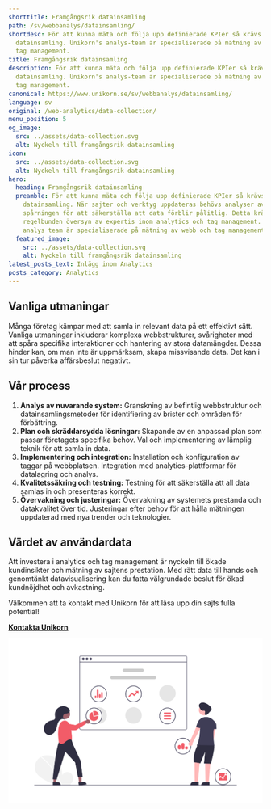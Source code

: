 ```yaml
---
shorttitle: Framgångsrik datainsamling
path: /sv/webbanalys/datainsamling/
shortdesc: För att kunna mäta och följa upp definierade KPIer så krävs
  datainsamling. Unikorn's analys-team är specialiserade på mätning av webb och
  tag management.
title: Framgångsrik datainsamling
description: För att kunna mäta och följa upp definierade KPIer så krävs
  datainsamling. Unikorn's analys-team är specialiserade på mätning av webb och
  tag management.
canonical: https://www.unikorn.se/sv/webbanalys/datainsamling/
language: sv
original: /web-analytics/data-collection/
menu_position: 5
og_image:
  src: ../assets/data-collection.svg
  alt: Nyckeln till framgångsrik datainsamling
icon:
  src: ../assets/data-collection.svg
  alt: Nyckeln till framgångsrik datainsamling
hero:
  heading: Framgångsrik datainsamling
  preamble: För att kunna mäta och följa upp definierade KPIer så krävs
    datainsamling. När sajter och verktyg uppdateras behövs analyser av
    spårningen för att säkerställa att data förblir pålitlig. Detta kräver
    regelbunden översyn av expertis inom analytics och tag management. Unikorn's
    analys team är specialiserade på mätning av webb och tag management.
  featured_image:
    src: ../assets/data-collection.svg
    alt: Nyckeln till framgångsrik datainsamling
latest_posts_text: Inlägg inom Analytics
posts_category: Analytics
---
```

## Vanliga utmaningar

Många företag kämpar med att samla in relevant data på ett effektivt sätt. Vanliga utmaningar inkluderar komplexa webbstrukturer, svårigheter med att spåra specifika interaktioner och hantering av stora datamängder. Dessa hinder kan, om man inte är uppmärksam, skapa missvisande data. Det kan i sin tur påverka affärsbeslut negativt. 



## Vår process 

1. **Analys av nuvarande system:** Granskning av befintlig webbstruktur och datainsamlingsmetoder för identifiering av brister och områden för förbättring.
2. **Plan och skräddarsydda lösningar:** Skapande av en anpassad plan som passar företagets specifika behov. Val och implementering av lämplig teknik för att samla in data.
3. **Implementering och integration:** Installation och konfiguration av taggar på webbplatsen. Integration med analytics-plattformar för datalagring och analys.
4. **Kvalitetssäkring och testning:** Testning för att säkerställa att all data samlas in och presenteras korrekt.
5. **Övervakning och justeringar:** Övervakning av systemets prestanda och datakvalitet över tid. Justeringar efter behov för att hålla mätningen uppdaterad med nya trender och teknologier. 



## Värdet av användardata

Att investera i analytics och tag management är nyckeln till ökade kundinsikter och mätning av sajtens prestation. Med rätt data till hands och genomtänkt datavisualisering kan du fatta välgrundade beslut för ökad kundnöjdhet och avkastning. 

Välkommen att ta kontakt med Unikorn för att låsa upp din sajts fulla potential!



**[Kontakta Unikorn](https://www.unikorn.se/sv/kontakt/)**



![Datadrivna insikter](../assets/data-insights.png "Datadrivna insikter")